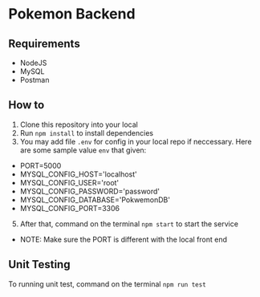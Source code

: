 # Pokemon Backend

## Requirements
* NodeJS
* MySQL
* Postman


## How to
1. Clone this repository into your local
2. Run `npm install` to install dependencies
3. You may add file `.env` for config in your local repo if neccessary. Here are some sample value `env` that given:
* PORT=5000
* MYSQL_CONFIG_HOST='localhost'
* MYSQL_CONFIG_USER='root'
* MYSQL_CONFIG_PASSWORD='password'
* MYSQL_CONFIG_DATABASE='PokwemonDB'
* MYSQL_CONFIG_PORT=3306

5. After that, command on the terminal `npm start` to start the service
* NOTE: Make sure the PORT is different with the local front end

## Unit Testing
To running unit test, command on the terminal `npm run test`
